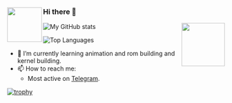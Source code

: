 ### Hi there 👋  <img src = https://i.pinimg.com/originals/25/d2/54/25d254df236c61306bceb86df5f671f1.gif width = 80 align = "left">

![My GitHub stats](https://github-readme-stats.vercel.app/api?username=flashokillerify&show_icons=true&count_private=true&custom_title=My%20Github%20Stats&theme=white&hide_border=false)
 <img src = https://media.tenor.com/images/a60c557ed842f29d86a09cf1b8ba413e/tenor.gif width = 100 align = "right">


![Top Languages](https://github-readme-stats.vercel.app/api/top-langs/?username=flashokillerify&custom_title=My%20Top%20Used%20Languages&theme=red&hide_border=true)

- 🌱 I’m currently learning animation and rom building and kernel building.
- 📫 How to reach me:
  - Most active on [Telegram](https://t.me/flasho_gacha).

[![trophy](https://github-profile-trophy.vercel.app/?username=flashokillerify)](https://github.com/flashokiller/github-profile-trophy)

